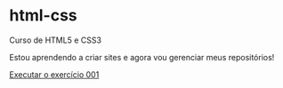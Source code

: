 # html-css
 Curso de HTML5 e CSS3

 Estou aprendendo a criar sites e agora vou gerenciar meus repositórios!

<a href="https://github.com/V4n-Soar3s/html-css/blob/main/exerc%C3%ADcios/ex001/index.html">Executar o exercício 001</a>